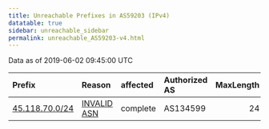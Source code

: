 ```yaml
---
title: Unreachable Prefixes in AS59203 (IPv4)
datatable: true
sidebar: unreachable_sidebar
permalink: unreachable_AS59203-v4.html
---
```


Data as of 2019-06-02 09:45:00 UTC


<div class="datatable-begin"></div>

| Prefix                                                 | Reason                                                                                                | affected   | Authorized AS   |   MaxLength | Anchor                                       |   unreachable /24s |
|:-------------------------------------------------------|:------------------------------------------------------------------------------------------------------|:-----------|:----------------|------------:|:---------------------------------------------|-------------------:|
| [45.118.70.0/24](https://stat.ripe.net/45.118.70.0/24) | [INVALID ASN](https://rpki-validator.ripe.net/announcement-preview?asn=AS59203&prefix=45.118.70.0/24) | complete   | AS134599        |          24 | [APNIC](unreachable_APNIC_RPKI_Root-v4.html) |                  1 |

<div class="datatable-end"></div>